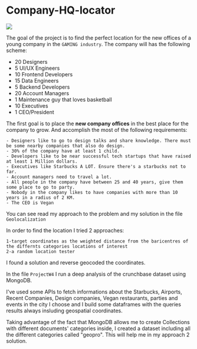 # Company-HQ-locator

<img src="INPUT/download.jpg">

The goal of the project is to find the  perfect location for the new offices of a young company in the `GAMING industry`. 
The company will has the following scheme:

- 20 Designers
- 5 UI/UX Engineers
- 10 Frontend Developers
- 15 Data Engineers
- 5 Backend Developers
- 20 Account Managers
- 1 Maintenance guy that loves basketball
- 10 Executives
- 1 CEO/President


The first goal is to place the **new company offices** in the best place for the company to grow. And  accomplish the most of the following requirements: 

    - Designers like to go to design talks and share knowledge. There must be some nearby companies that also do design.
    - 30% of the company have at least 1 child.
    - Developers like to be near successful tech startups that have raised at least 1 Million dollars.
    - Executives like Starbucks A LOT. Ensure there's a starbucks not to far.
    - Account managers need to travel a lot.
    - All people in the company have between 25 and 40 years, give them some place to go to party.
    - Nobody in the company likes to have companies with more than 10 years in a radius of 2 KM.
    - The CEO is Vegan

You can see read my approach to the problem and my solution in the file `Geolocalization`

In order to find the location I tried 2 approaches:

    1-target coordinates as the weighted distance from the baricentres of the differnts categories locations of interest
    2-a random location tester

I found a solution and reverse geocoded the coordinates.

In the file `ProjectW4` I run a deep analysis of the crunchbase dataset using MongoDB.

I've used some APIs to fetch informations about the Starbucks, Airports, Recent Companies, Design companies, Vegan restaurants, 
parties and events in the city I choose and I build some dataframes with the queries results always insluding geospatial coordinates.

Taking advantage of the fact that MongoDB allows me to create Collections with different documents' categories inside, I created a dataset including all the different categories called "geopro". This will help me in my approach 2 solution.

